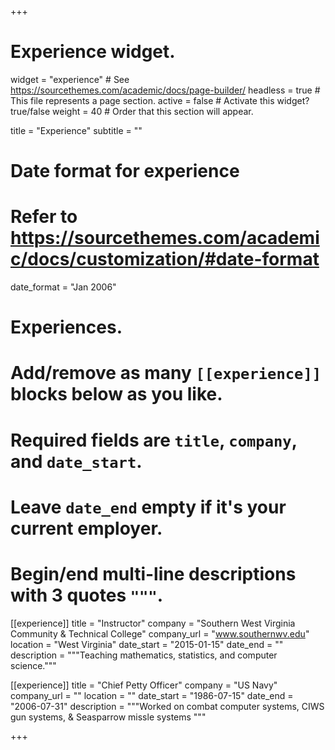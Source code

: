 +++
# Experience widget.
widget = "experience"  # See https://sourcethemes.com/academic/docs/page-builder/
headless = true  # This file represents a page section.
active = false  # Activate this widget? true/false
weight = 40  # Order that this section will appear.

title = "Experience"
subtitle = ""

# Date format for experience
#   Refer to https://sourcethemes.com/academic/docs/customization/#date-format
date_format = "Jan 2006"

# Experiences.
#   Add/remove as many `[[experience]]` blocks below as you like.
#   Required fields are `title`, `company`, and `date_start`.
#   Leave `date_end` empty if it's your current employer.
#   Begin/end multi-line descriptions with 3 quotes `"""`.
[[experience]]
  title = "Instructor"
  company = "Southern West Virginia Community & Technical College"
  company_url = "www.southernwv.edu"
  location = "West Virginia"
  date_start = "2015-01-15"
  date_end = ""
  description = """Teaching mathematics, statistics, and computer science."""

[[experience]]
  title = "Chief Petty Officer"
  company = "US Navy"
  company_url = ""
  location = ""
  date_start = "1986-07-15"
  date_end = "2006-07-31"
  description = """Worked on combat computer systems, CIWS gun systems, & Seasparrow missle systems """

+++
